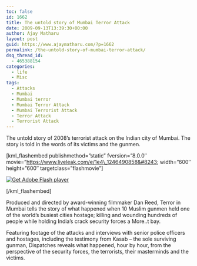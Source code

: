 ```yaml
---
toc: false
id: 1662
title: The untold story of Mumbai Terror Attack
date: 2009-09-13T13:39:30+00:00
author: Ajay Matharu
layout: post
guid: https://www.ajaymatharu.com/?p=1662
permalink: /the-untold-story-of-mumbai-terror-attack/
dsq_thread_id:
  - 465388154
categories:
  - life
  - Misc
tags:
  - Attacks
  - Mumbai
  - Mumbai terror
  - Mumbai Terror Attack
  - Mumbai Terrorist Attack
  - Terror Attack
  - Terrorist Attack
---
```

The untold story of 2008&#8217;s terrorist attack on the Indian city of Mumbai. The story is told in the words of its victims and the gunmen.

[kml\_flashembed publishmethod=&#8221;static&#8221; fversion=&#8221;8.0.0&#8243; movie=&#8221;https://www.liveleak.com/e/1e4\_1246490858&#8243; width=&#8221;600&#8243; height=&#8221;600&#8243; targetclass=&#8221;flashmovie&#8221;]

[![Get Adobe Flash player](https://www.adobe.com/images/shared/download_buttons/get_flash_player.gif)](https://adobe.com/go/getflashplayer)

[/kml_flashembed]

Produced and directed by award-winning filmmaker Dan Reed, Terror in Mumbai tells the story of what happened when 10 Muslim gunmen held one of the world&#8217;s busiest cities hostage; killing and wounding hundreds of people while holding India&#8217;s crack security forces a More..t bay.

Featuring footage of the attacks and interviews with senior police officers and hostages, including the testimony from Kasab &#8211; the sole surviving gunman, Dispatches reveals what happened, hour by hour, from the perspective of the security forces, the terrorists, their masterminds and the victims.

